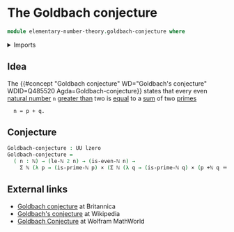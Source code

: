 # The Goldbach conjecture

```agda
module elementary-number-theory.goldbach-conjecture where
```

<details><summary>Imports</summary>

```agda
open import elementary-number-theory.addition-natural-numbers
open import elementary-number-theory.natural-numbers
open import elementary-number-theory.parity-natural-numbers
open import elementary-number-theory.prime-numbers
open import elementary-number-theory.strict-inequality-natural-numbers

open import foundation.cartesian-product-types
open import foundation.dependent-pair-types
open import foundation.identity-types
open import foundation.universe-levels
```

</details>

## Idea

The
{{#concept "Goldbach conjecture" WD="Goldbach's conjecture" WDID=Q485520 Agda=Goldbach-conjecture}}
states that every even
[natural number](elementary-number-theory.natural-numbers.md) `n`
[greater than](elementary-number-theory.strict-inequality-natural-numbers.md)
two is [equal](foundation-core.identity-types.md) to a
[sum](elementary-number-theory.addition-natural-numbers.md) of two
[primes](elementary-number-theory.prime-numbers.md)

```text
  n = p + q.
```

## Conjecture

```agda
Goldbach-conjecture : UU lzero
Goldbach-conjecture =
  ( n : ℕ) → (le-ℕ 2 n) → (is-even-ℕ n) →
    Σ ℕ (λ p → (is-prime-ℕ p) × (Σ ℕ (λ q → (is-prime-ℕ q) × (p +ℕ q ＝ n))))
```

## External links

- [Goldbach conjecture](https://www.britannica.com/science/Goldbach-conjecture)
  at Britannica
- [Goldbach's conjecture](https://en.wikipedia.org/wiki/Goldbach%27s_conjecture)
  at Wikipedia
- [Goldbach Conjecture](https://mathworld.wolfram.com/GoldbachConjecture.html)
  at Wolfram MathWorld
